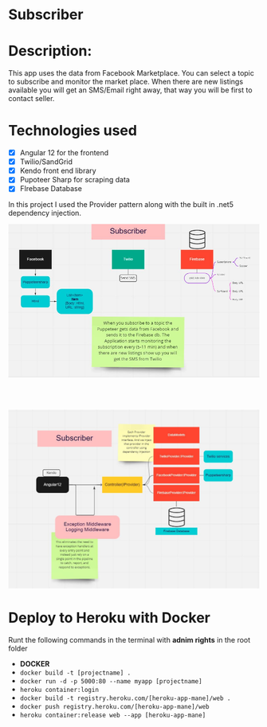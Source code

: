 # Subscriber
 

# Description:
This app uses the data from Facebook Marketplace. You can select a topic to subscribe and monitor the market place.
When there are new listings available you will get an SMS/Email right away, that way you will be first to contact seller.


# Technologies used 

- [x] Angular 12 for the frontend
- [x] Twilio/SandGrid
- [x] Kendo front end library
- [x] Pupoteer Sharp for scraping data
- [x] FIrebase Database

In this project I used the Provider pattern along with the built in .net5 dependency injection.

![alt text](https://github.com/Stanmozolevskiy/Subscriber/blob/main/AplicationLogic.jpg)

<br>
<br>

![alt text](https://github.com/Stanmozolevskiy/Subscriber/blob/main/Subscriber_Arcitecture.jpg)

# Deploy to Heroku with Docker

Runt the following commands in the terminal with **adnim rights** in the root folder

- **DOCKER**
- ```docker build -t [projectname] .```
- ```docker run -d -p 5000:80 --name myapp [projectname]```
- ```heroku container:login```
- ```docker build -t registry.heroku.com/[heroku-app-mane]/web .```
- ```docker push registry.heroku.com/[heroku-app-mane]/web```
- ```heroku container:release web --app [heroku-app-mane]```
